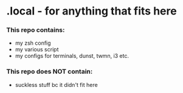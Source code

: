 # .local - for anything that fits here 

### This repo contains:
- my zsh config
- my various script
- my configs for terminals, dunst, twmn, i3 etc.

### This repo does NOT contain:
- suckless stuff bc it didn't fit here

